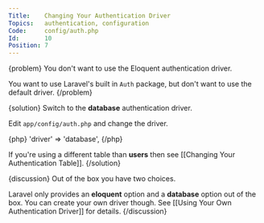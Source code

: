 ```yaml
---
Title:    Changing Your Authentication Driver
Topics:   authentication, configuration
Code:     config/auth.php
Id:       10
Position: 7
---
```


{problem}
You don't want to use the Eloquent authentication driver.

You want to use Laravel's built in `Auth` package, but don't want to use the default driver.
{/problem}

{solution}
Switch to the **database** authentication driver.

Edit `app/config/auth.php` and change the driver.

{php}
  	'driver' => 'database',
{/php}

If you're using a different table than **users** then see [[Changing Your Authentication Table]].
{/solution}

{discussion}
Out of the box you have two choices.

Laravel only provides an **eloquent** option and a **database** option out of the box. You can create your own driver though. See [[Using Your Own Authentication Driver]] for details.
{/discussion}
